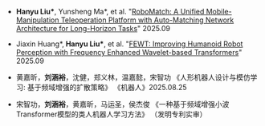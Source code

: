 - <strong>Hanyu Liu*</strong>, Yunsheng Ma*, et al. "[RoboMatch: A Unified Mobile-Manipulation Teleoperation Platform with Auto-Matching Network Architecture for Long-Horizon Tasks](https://arxiv.org/pdf/2509.08522v2)" 2025.09

- Jiaxin Huang*,<strong> Hanyu Liu*</strong>, et al. "[FEWT: Improving Humanoid Robot Perception with Frequency Enhanced Wavelet-based Transformers](https://arxiv.org/pdf/2509.11109)" 2025.09

- 黄嘉昕，<strong>刘涵裕</strong>，沈健，郑义林，温嘉懿，宋智功 《人形机器人设计与模仿学习: 基于频域增强的扩散策略》 《机器人》2025.08.25

- 宋智功，<strong>刘涵裕</strong>，黄嘉昕，马运圣，侯杰俊 《一种基于频域增强小波Transformer模型的类人机器人学习方法》 （发明专利实审）
